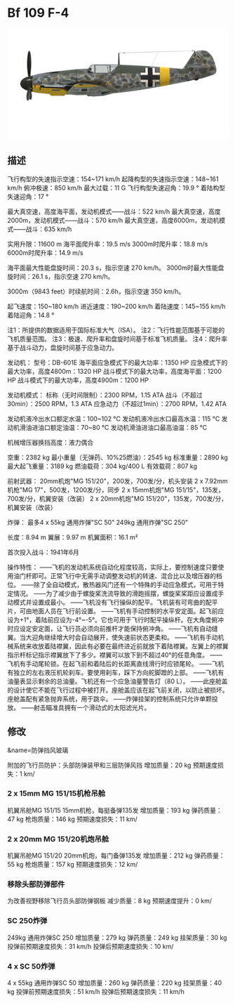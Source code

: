 # Bf 109 F-4

![bf109f4](../images/bf109f4.png)

## 描述

飞行构型的失速指示空速：154~171 km/h
起降构型的失速指示空速：148~161 km/h
俯冲极速：850 km/h
最大过载：11 G
飞行构型失速迎角：19.9 °
着陆构型失速迎角：17 °

最大真空速，高度海平面，发动机模式——战斗：522 km/h
最大真空速，高度2000m，发动机模式——战斗：570 km/h
最大真空速，高度6000m，发动机模式——战斗：635 km/h

实用升限：11600 m
海平面爬升率：19.5 m/s
3000m时爬升率：18.8 m/s
6000m时爬升率：14.9 m/s

海平面最大性能盘旋时间：20.3 s，指示空速 270 km/h。
3000m时最大性能盘旋时间：26.1 s，指示空速 270 km/h。

3000m（9843 feet）时续航时间：2.6h，指示空速 350 km/h。

起飞速度：150~180 km/h
进近速度：190~200 km/h
着陆速度：145~155 km/h
着陆迎角：14.8 °

注1：所提供的数据适用于国际标准大气（ISA）。
注2：飞行性能范围基于可能的飞机质量范围。
注3：极速、爬升率和盘旋时间基于标准飞机质量。
注4：爬升率基于战斗动力，盘旋时间基于应急动力。

发动机：
型号：DB-601E
海平面应急模式下的最大功率：1350 HP
应急模式下的最大功率，高度4800m：1320 HP
战斗模式下的最大功率，高度海平面：1200 HP
战斗模式下的最大功率，高度4900m：1200 HP

发动机模式：
标称（无时间限制）：2300 RPM，1.15 ATA
战斗（不超过30min）：2500 RPM，1.3 ATA
应急动力（不超过1min）：2700 RPM，1.42 ATA

发动机液冷出水口额定水温：100~102 °C
发动机液冷出水口最高水温：115 °C
发动机滑油进油口额定油温：70~80 °C
发动机滑油进油口最高油温：85 °C

机械增压器换挡高度：液力偶合 

空重：2382 kg
最小重量（无弹药、10%25燃油）：2545 kg
标准重量：2890 kg
最大起飞重量：3189 kg
燃油载荷：304 kg/400 L
有效载荷：807 kg

前射武器：
20mm机炮"MG 151/20"，200发，700发/分，机头安装
2 x 7.92mm机枪"MG 17"，500发，1200发/分，同步
2 x 15mm机炮"MG 151/15"，135发，700发/分，机翼安装（改装）
2 x 20mm机炮"MG 151/20"，135发，700发/分，机翼安装（改装）

炸弹：
最多4 x 55kg 通用炸弹"SC 50"
249kg 通用炸弹"SC 250"

长度：8.94 m
翼展：9.97 m
机翼面积：16.1 m²

首次投入战斗：1941年6月

操作特性：
——飞机的发动机系统自动化程度较高，实际上，要控制速度只要使用油门杆即可。正常飞行中无需手动调整发动机的转速、混合比以及增压器的档位。
——除了全自动模式，散热器风门还有一个特殊的手动应急模式，可用于特定情况。
——为了减少由于螺旋桨洗流导致的滑跑摇摆，螺旋桨桨距应设置成手动模式并设置成最小。
——飞机没有飞行操纵的配平。飞机装有可弯曲的配平片，可由地面人员在飞行前设置。
——飞机有手动控制的水平安定面。起飞前应设为+1°，着陆前应设为-4°~-5°。它也可用于飞行时配平操纵杆。在大角度俯冲时应设定安定面，让飞行员必须向前推杆才能保持俯冲角。
——飞机有自动缝翼。当大迎角继续增大时会自动展开，使失速前状态更柔和。
——飞机有手动机械系统来收放着陆襟翼，因此有必要在最终进近前就放下着陆襟翼。左翼上的襟翼指示杆标记指示襟翼放下了多少。襟翼可以放下到不超过40°的任意角度。
——飞机有手动尾轮锁。在起飞前和着陆后的长距离直线滑行时应锁尾轮。
——飞机有独立的左右液压机轮刹车。要使用刹车，踩下方向舵脚蹬的上部。
——飞机有油量表显示剩余的总油量。飞机还有一个应急油量警告灯（80 L）。
——此座舱盖的设计使它不能在飞行过程中被打开。座舱盖应该在起飞前关闭，以防止被损坏。座舱盖配有紧急抛弃系统，用于跳伞。
——炸弹挂架的控制系统只允许单颗投放。
——射击瞄准具拥有一个滑动式的太阳滤光片。

## 修改
&name=防弹挡风玻璃

附加的飞行员防护：头部防弹装甲和三层防弹风挡
增加质量：20 kg
预期速度损失：1 km/
### 2 x 15mm MG 151/15机枪吊舱

机翼吊舱MG 151/15 15mm机枪，每挺备弹135发
增加质量：193 kg
弹药质量：47 kg
枪炮质量：146 kg
预期速度损失：11 km/
### 2 x 20mm MG 151/20机炮吊舱

机翼吊舱MG 151/20 20mm机炮，每门备弹135发
增加质量：212 kg
弹药质量：55 kg
枪炮质量：157 kg
预期速度损失：12 km/
### 移除头部防弹部件

为改善视野移除飞行员头部防弹钢板
减少质量：8 kg
预期速度提升：0 km/
### SC 250炸弹

249kg 通用炸弹SC 250
增加质量：279 kg
弹药质量：249 kg
挂架质量：30 kg
投弹前预期速度损失：31 km/h
投弹后预期速度损失：10 km/
### 4 x SC 50炸弹

4 x 55kg 通用炸弹SC 50
增加质量：260 kg
弹药质量：220 kg
挂架质量：40 kg
投弹前预期速度损失：51 km/h
投弹后预期速度损失：11 km/h